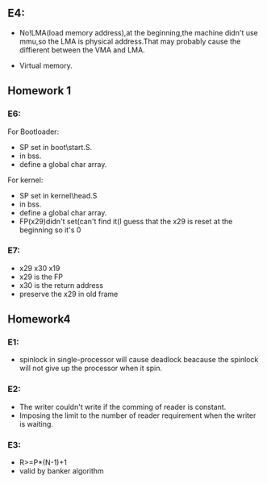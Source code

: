 


## E4:<br>
- No!LMA(load memory address),at the beginning,the machine didn't use mmu,so the LMA is physical address.That may probably cause the diffierent between the VMA and LMA.

- Virtual memory.

## Homework 1 ##
### E6: ###
For Bootloader:<br>
- SP set in boot\start.S.
- in bss.
- define a global char array.

For kernel:<br>
- SP set in kernel\head.S
- in bss.
- define a global char array.
- FP(x29)didn't set(can't find it(I guess that the x29 is reset at the beginning so it's 0

### E7: ###
- x29 x30 x19
- x29 is the FP
- x30 is the return address
- preserve the x29 in old frame

## Homework4 ##
### E1: ###
- spinlock in single-processor will cause deadlock beacause the spinlock will not give up the processor when it spin.

### E2: ###
- The writer couldn't write if the comming of reader is constant. 
- Imposing the limit to the number of reader requirement when the writer is waiting.

### E3: ###
- R>=P*(N-1)+1 
- valid by banker algorithm